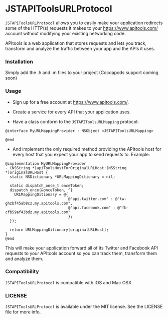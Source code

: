 JSTAPIToolsURLProtocol
======================

`JSTAPIToolsURLProtocol` allows you to easily make your application redirects some of the HTTP(s) requests it makes to your https://www.apitools.com/ account without modifying your existing networking code.

APItools is a web application that stores requests and lets you track, transform and analyze the traffic between your app and the APIs it uses.

### Installation

Simply add the .h and .m files to your project (Cocoapods support coming soon)

### Usage

- Sign up for a free account at https://www.apitools.com/.

- Create a service for every API that your application uses.

- Have a class conform to the `JSTAPIToolsURLMapping` protocol:

```objc
@interface MyURLMappingProvider : NSObject <JSTAPIToolsURLMapping>

@end
```

- And implement the only required method providing the APItools host for every host that you expect your app to send requests to. Example:

```objc
@implementation MyURLMappingProvider
- (NSString *)apiToolsHostForOriginalURLHost:(NSString *)originalURLHost {
  static NSDictionary *URLMappingDitionary = nil;

  static dispatch_once_t onceToken;
  dispatch_once(&onceToken, ^{
    URLMappingDitionary = @{
                            @"api.twitter.com" : @"tw-ghzbf45ab8cz.my.apitools.com",
                            @"api.facebook.com" : @"fb-cfb59af43bdz.my.apitools.com"
                            };
  });

  return URLMappingDitionary[originalURLHost];
}
@end
```

This will make your application forward all of its Twitter and Facebook API requests to your APItools account so you can track them, transform them and analyze them.

### Compatibility

`JSTAPIToolsURLProtocol` is compatible with iOS and Mac OSX.

### LICENSE

 `JSTAPIToolsURLProtocol` is available under the MIT license. See the LICENSE file for more info.